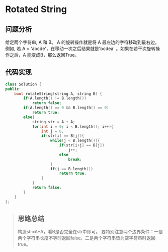 # Rotated String
## 问题分析
给定两个字符串, A 和 B。
A 的旋转操作就是将 A 最左边的字符移动到最右边。 例如, 若 A = 'abcde'，在移动一次之后结果就是'bcdea' 。如果在若干次旋转操作之后，A 能变成B，那么返回True。
## 代码实现
```cpp
class Solution {
public:
    bool rotateString(string A, string B) {
        if(A.length() != B.length())
            return false;
        if(A.length() == 0 && B.length() == 0)
            return true;
        else{
            string str = A + A;
            for(int i = 0; i < B.length(); i++){
                int j = 0;
                if(str[i] == B[j]){
                    while(j < B.length()){
                        if(str[i+j] == B[j])
                            j++;
                        else
                            break;
                    }
                    if(j == B.length())
                        return true;
                }
            }
            return false;
        }
    }
};
```
>## 思路总结
>构造str=A+A，看B是否完全在str中即可。
>要特别注意两个边界条件：一是两个字符串长度不等时返回false。二是两个字符串皆为空字符串时返回true。
